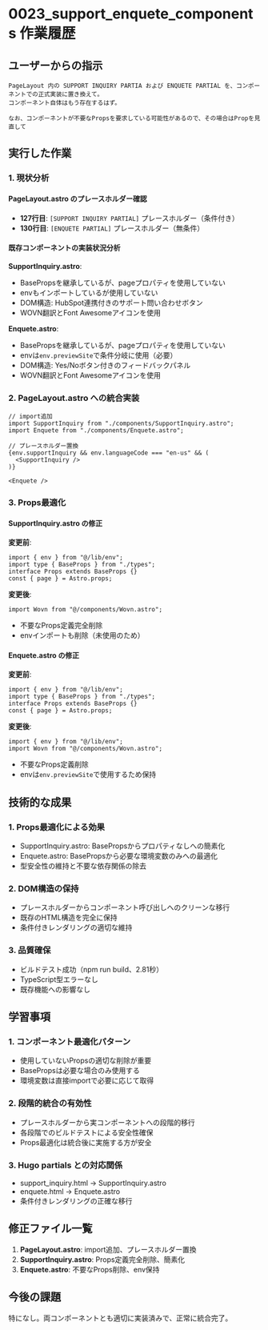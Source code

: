 # 0023_support_enquete_components 作業履歴

## ユーザーからの指示

```
PageLayout 内の SUPPORT INQUIRY PARTIA および ENQUETE PARTIAL を、コンポーネントでの正式実装に置き換えて。
コンポーネント自体はもう存在するはず。

なお、コンポーネントが不要なPropsを要求している可能性があるので、その場合はPropを見直して
```

## 実行した作業

### 1. 現状分析

#### PageLayout.astro のプレースホルダー確認
- **127行目**: `[SUPPORT INQUIRY PARTIAL]` プレースホルダー（条件付き）
- **130行目**: `[ENQUETE PARTIAL]` プレースホルダー（無条件）

#### 既存コンポーネントの実装状況分析

**SupportInquiry.astro**:
- BasePropsを継承しているが、pageプロパティを使用していない
- envもインポートしているが使用していない
- DOM構造: HubSpot連携付きのサポート問い合わせボタン
- WOVN翻訳とFont Awesomeアイコンを使用

**Enquete.astro**:
- BasePropsを継承しているが、pageプロパティを使用していない
- envは`env.previewSite`で条件分岐に使用（必要）
- DOM構造: Yes/Noボタン付きのフィードバックパネル
- WOVN翻訳とFont Awesomeアイコンを使用

### 2. PageLayout.astro への統合実装

```astro
// import追加
import SupportInquiry from "./components/SupportInquiry.astro";
import Enquete from "./components/Enquete.astro";

// プレースホルダー置換
{env.supportInquiry && env.languageCode === "en-us" && (
  <SupportInquiry />
)}

<Enquete />
```

### 3. Props最適化

#### SupportInquiry.astro の修正
**変更前**:
```astro
import { env } from "@/lib/env";
import type { BaseProps } from "./types";
interface Props extends BaseProps {}
const { page } = Astro.props;
```

**変更後**:
```astro
import Wovn from "@/components/Wovn.astro";
```

- 不要なProps定義完全削除
- envインポートも削除（未使用のため）

#### Enquete.astro の修正
**変更前**:
```astro
import { env } from "@/lib/env";
import type { BaseProps } from "./types";
interface Props extends BaseProps {}
const { page } = Astro.props;
```

**変更後**:
```astro
import { env } from "@/lib/env";
import Wovn from "@/components/Wovn.astro";
```

- 不要なProps定義削除
- envは`env.previewSite`で使用するため保持

## 技術的な成果

### 1. Props最適化による効果
- SupportInquiry.astro: BasePropsからプロパティなしへの簡素化
- Enquete.astro: BasePropsから必要な環境変数のみへの最適化
- 型安全性の維持と不要な依存関係の除去

### 2. DOM構造の保持
- プレースホルダーからコンポーネント呼び出しへのクリーンな移行
- 既存のHTML構造を完全に保持
- 条件付きレンダリングの適切な維持

### 3. 品質確保
- ビルドテスト成功（npm run build、2.81秒）
- TypeScript型エラーなし
- 既存機能への影響なし

## 学習事項

### 1. コンポーネント最適化パターン
- 使用していないPropsの適切な削除が重要
- BasePropsは必要な場合のみ使用する
- 環境変数は直接importで必要に応じて取得

### 2. 段階的統合の有効性
- プレースホルダーから実コンポーネントへの段階的移行
- 各段階でのビルドテストによる安全性確保
- Props最適化は統合後に実施する方が安全

### 3. Hugo partials との対応関係
- support_inquiry.html → SupportInquiry.astro
- enquete.html → Enquete.astro
- 条件付きレンダリングの正確な移行

## 修正ファイル一覧

1. **PageLayout.astro**: import追加、プレースホルダー置換
2. **SupportInquiry.astro**: Props定義完全削除、簡素化
3. **Enquete.astro**: 不要なProps削除、env保持

## 今後の課題

特になし。両コンポーネントとも適切に実装済みで、正常に統合完了。
